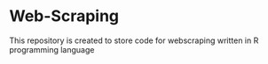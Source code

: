 # Web-Scraping
This repository is created to store code for webscraping  written in R programming language
